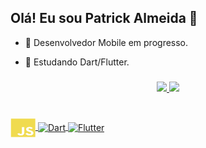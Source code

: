## Olá! Eu sou Patrick Almeida 👋

- 🔭 Desenvolvedor Mobile em progresso.
- 🎯 Estudando Dart/Flutter.

  ###
  
<div align="center">
  <a href="https://github.com/patrickkaic">
  <img height="180em" src="https://github-readme-stats.vercel.app/api?username=patrickkaic&show_icons=true&theme=dark&include_all_commits=true&count_private=true"/>
  <img height="180em" src="https://github-readme-stats.vercel.app/api/top-langs/?username=patrickkaic&layout=compact&langs_count=7&theme=dark"/>
</div>
  
  ###
  
<div style="display: inline_block"><br>
  <img align="center" alt="Js" height="30" width="40" src="https://raw.githubusercontent.com/devicons/devicon/master/icons/javascript/javascript-plain.svg">
  <img align="center" alt="Dart" height="30" width="40" src="https://cdn.jsdelivr.net/gh/devicons/devicon/icons/dart/dart-original.svg">
  <img align="center" alt="Flutter" height="30" width="40" src="https://cdn.jsdelivr.net/gh/devicons/devicon/icons/flutter/flutter-original.svg">
</div>
  

  
  
